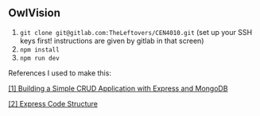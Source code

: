## OwlVision

1. `git clone git@gitlab.com:TheLeftovers/CEN4010.git` (set up your SSH keys first! instructions are given by gitlab in that screen)
2. `npm install`
3. `npm run dev`

References I used to make this:

[[1] Building a Simple CRUD Application with Express and MongoDB](https://zellwk.com/blog/crud-express-mongodb/)

[[2] Express Code Structure](https://github.com/focusaurus/express_code_structure)
